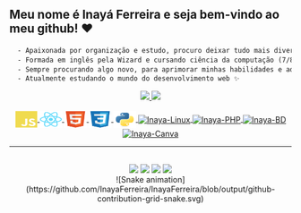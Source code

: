 ## Meu nome é Inayá Ferreira e seja bem-vindo ao meu github! ♥

```diff
  - Apaixonada por organização e estudo, procuro deixar tudo mais divertido com um toque de criatividade! 🗃️🤍
  - Formada em inglês pela Wizard e cursando ciência da computação (7/8) 🖥️💖
  - Sempre procurando algo novo, para aprimorar minhas habilidades e adquirir mais conhecimento!
  - Atualmente estudando o mundo do desenvolvimento web ✨
```

<div align="center">
  <a href="https://github.com/InayaVitoria">
  <img height="180em" src="https://github-readme-stats.vercel.app/api?username=InayaVitoria&show_icons=true&theme=dracula&include_all_commits=true&count_private=true"/>
  <img height="180em" src="https://github-readme-stats.vercel.app/api/top-langs/?username=InayaVitoria&layout=compact&langs_count=7&theme=dracula"/>
  <div style="display: inline_block" align="middle"><br>
  <img align="center" alt="Inaya-Js" height="30" width="40" src="https://raw.githubusercontent.com/devicons/devicon/master/icons/javascript/javascript-plain.svg">
  <img align="center" alt="Inaya-React" height="30" width="40" src="https://raw.githubusercontent.com/devicons/devicon/master/icons/react/react-original.svg">
  <img align="center" alt="Inaya-HTML" height="30" width="40" src="https://raw.githubusercontent.com/devicons/devicon/master/icons/html5/html5-original.svg">
  <img align="center" alt="Inaya-CSS" height="30" width="40" src="https://raw.githubusercontent.com/devicons/devicon/master/icons/css3/css3-original.svg">
  <img align="center" alt="Inaya-Python" height="30" width="40" src="https://raw.githubusercontent.com/devicons/devicon/master/icons/python/python-original.svg">
  <img align="center" alt="Inaya-Linux" height="30" width="40" src="https://cdn.jsdelivr.net/gh/devicons/devicon/icons/linux/linux-original.svg">
  <img align="center" alt="Inaya-PHP" height="30" width="40" src="https://cdn.jsdelivr.net/gh/devicons/devicon/icons/php/php-original.svg">
  <img align="center" alt="Inaya-BD" height="30" width="40" src="https://cdn.jsdelivr.net/gh/devicons/devicon/icons/mysql/mysql-original-wordmark.svg">
  <img align="center" alt="Inaya-Canva" height="30" width="40" src="https://cdn.jsdelivr.net/gh/devicons/devicon/icons/canva/canva-original.svg">
</div>
<hr>
</br>
<div>
<a href="https://instagram.com/ferreira.inaya" target="_blank"><img src="https://img.shields.io/badge/-Instagram-%23E4405F?style=for-the-badge&logo=instagram&logoColor=white" target="_blank"></a>
 <a href="https://discord.gg/wagxzStdcR" target="_blank"><img src="https://img.shields.io/badge/Discord-7289DA?style=for-the-badge&logo=discord&logoColor=white" target="_blank"></a> 
  <a href = "mailto:inayavitoria10@gmail.com"><img src="https://img.shields.io/badge/-Gmail-%23333?style=for-the-badge&logo=gmail&logoColor=white" target="_blank"></a>
  <a href="https://www.linkedin.com/in/rafaella-ballerini-45875016a" target="_blank"><img src="https://img.shields.io/badge/-LinkedIn-%230077B5?style=for-the-badge&logo=linkedin&logoColor=white" target="_blank"></a> 
</div>
  
 <div>
   ![Snake animation](https://github.com/InayaFerreira/InayaFerreira/blob/output/github-contribution-grid-snake.svg)
  </div> 

